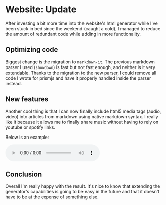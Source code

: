 # Website: Update

After investing a bit more time into the website's html generator while I've
been stuck in bed since the weekend (caught a cold), I managed to reduce the
amount of redundant code while adding in more functionality.

## Optimizing code

Biggest change is the migration to `markdown-it`. The previous markdown parser
I used (`showdown`) is fast but not fast enough, and neither is it very
extendable. Thanks to the migration to the new parser, I could remove all code
I wrote for prismjs and have it properly handled inside the parser instead.

## New features

Another cool thing is that I can now finally include html5 media tags (audio,
video) into articles from markdown using native markdown syntax. I really like
it because it allows me to finally share music without having to rely on
youtube or spotify links.

Below is an example:

![Mitsukiyo - Snow Hertz](./assets/media/20220601-1/Mitsukiyo-SnowHertz.mp3)

## Conclusion

Overall I'm really happy with the result. It's nice to know that extending the
generator's capabilities is going to be easy in the future and that it doesn't
have to be at the expense of something else.
